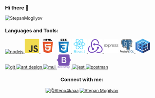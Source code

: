 ### Hi there 👋

<!--
**StepanMogilyov/StepanMogilyov** is a ✨ _special_ ✨ repository because its `README.md` (this file) appears on your GitHub profile.

Here are some ideas to get you started:

- 🔭 I’m currently working on ...
- 🌱 I’m currently learning ...
- 👯 I’m looking to collaborate on ...
- 🤔 I’m looking for help with ...
- 💬 Ask me about ...
- 📫 How to reach me: ...
- 😄 Pronouns: ...
- ⚡ Fun fact: ...
--> 
<p align="left">
    <img src="https://komarev.com/ghpvc/?username=StepanMogilyov&label=Profile%20views&color=0e75b6&style=flat"
      alt="StepanMogilyov" />
  </p>
  <h3 align="left">Languages and Tools:</h3>
  <p align="left">
    <a href="https://www.w3.org/html/" target="_blank" rel="noreferrer">
      <a href="https://nodejs.org" target="_blank" rel="noreferrer">
        <img src="https://cdn.worldvectorlogo.com/logos/nodejs-icon.svg" alt="nodejs" width="48" height="48" />
        <a href="https://developer.mozilla.org/en-US/docs/Web/JavaScript" target="_blank" rel="noreferrer">
          <img src="https://raw.githubusercontent.com/devicons/devicon/master/icons/javascript/javascript-original.svg"
            alt="javascript" width="48" height="48" />
        </a>
        <img src="https://raw.githubusercontent.com/devicons/devicon/master/icons/html5/html5-original-wordmark.svg"
          alt="html5" width="48" height="48" /> </a><a href="https://www.w3schools.com/css/" target="_blank"
        rel="noreferrer">
        <img src="https://raw.githubusercontent.com/devicons/devicon/master/icons/css3/css3-original-wordmark.svg"
          alt="css3" width="48" height="48" />
      </a>
      <a href="https://reactjs.org/" target="_blank" rel="noreferrer">
        <img src="https://raw.githubusercontent.com/devicons/devicon/master/icons/react/react-original-wordmark.svg"
          alt="react" width="48" height="48" />
      </a>
      <a href="https://redux.js.org" target="_blank" rel="noreferrer">
        <img src="https://raw.githubusercontent.com/devicons/devicon/master/icons/redux/redux-original.svg" alt="redux"
          width="48" height="48" />
      </a>
      <a href="https://expressjs.com" target="_blank" rel="noreferrer">
        <img src="https://raw.githubusercontent.com/devicons/devicon/master/icons/express/express-original-wordmark.svg"
          alt="express" width="48" height="48" /></a>
    </a>
    <a href="https://www.postgresql.org" target="_blank" rel="noreferrer">
      <img
        src="https://raw.githubusercontent.com/devicons/devicon/master/icons/postgresql/postgresql-original-wordmark.svg"
        alt="postgresql" width="48" height="48" />
    </a>
    <a href="https://sequelize.org/" target="_blank" rel="noreferrer">
      <img src="https://raw.githubusercontent.com/sequelize/sequelize/e1ba925caac816415e08b6497cf2747652c9c405/logo.svg"
        alt="sequelize" width="48" height="48" />
    </a>
    <a href="https://git-scm.com/" target="_blank" rel="noreferrer">
      <img src="https://www.vectorlogo.zone/logos/git-scm/git-scm-icon.svg" alt="git" width="48" height="48" />
    </a>
    <a href="https://ant.design/" target="_blank" rel="noreferrer">
      <img src="https://gw.alipayobjects.com/zos/rmsportal/KDpgvguMpGfqaHPjicRK.svg" alt="ant design" width="48"
        height="48" />
    </a>
    <a href="https://mui.com/" target="_blank" rel="noreferrer">
      <img src="https://logojinni.com/image/logos/material-ui-1.svg" alt="mui" width="48" height="48" />
    </a>
    <a href="https://getbootstrap.com" target="_blank" rel="noreferrer">
      <img src="https://raw.githubusercontent.com/devicons/devicon/master/icons/bootstrap/bootstrap-plain-wordmark.svg"
        alt="bootstrap" width="48" height="48" />
    </a>
    <a href="https://jestjs.io" target="_blank" rel="noreferrer">
      <img src="https://www.vectorlogo.zone/logos/jestjsio/jestjsio-icon.svg" alt="jest" width="48" height="48" />
    </a>
    <a href="https://postman.com" target="_blank" rel="noreferrer">
      <img src="https://www.vectorlogo.zone/logos/getpostman/getpostman-icon.svg" alt="postman" width="48"
        height="48" />
    </a>
  </p>
  <h3 align="center">Connect with me:</h3>
  <p align="center">
    <a href="https://t.me/Stepo4kaaa" target="blank"><img align="center"
        src="https://camo.githubusercontent.com/802e6513a19383f844ad4138d311c7840c1c3718c586757a214a2f28b740ea7b/68747470733a2f2f696d672e69636f6e73382e636f6d2f666c75656e63792f34382f3030303030302f74656c656772616d2d6170702e706e67"
        alt="@Stepo4kaaa" /></a>
    <a href="https://www.linkedin.com/in/stepan-mogilyov/" target="blank"><img align="center"
        src="https://camo.githubusercontent.com/e2cb3e9b628d934cc325efa9dd437bcf60d947c47e98f6341ae8d2d594a6c600/68747470733a2f2f696d672e69636f6e73382e636f6d2f636f6c6f722f34382f3030303030302f6c696e6b6564696e2d322d2d76312e706e67"
        alt="Stepan Mogilyov" /></a>
  </p>
